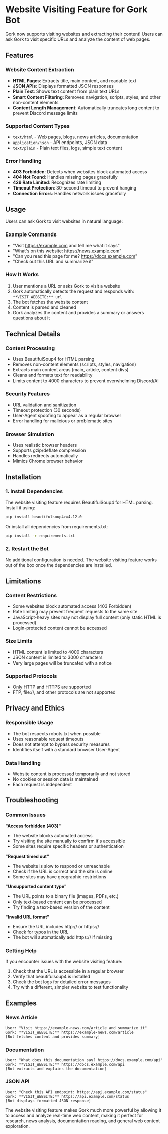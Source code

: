 # Website Visiting Feature for Gork Bot

Gork now supports visiting websites and extracting their content! Users can ask Gork to visit specific URLs and analyze the content of web pages.

## Features

### Website Content Extraction
- **HTML Pages**: Extracts title, main content, and readable text
- **JSON APIs**: Displays formatted JSON responses
- **Plain Text**: Shows text content from plain text URLs
- **Smart Content Filtering**: Removes navigation, scripts, styles, and other non-content elements
- **Content Length Management**: Automatically truncates long content to prevent Discord message limits

### Supported Content Types
- `text/html` - Web pages, blogs, news articles, documentation
- `application/json` - API endpoints, JSON data
- `text/plain` - Plain text files, logs, simple text content

### Error Handling
- **403 Forbidden**: Detects when websites block automated access
- **404 Not Found**: Handles missing pages gracefully
- **429 Rate Limited**: Recognizes rate limiting
- **Timeout Protection**: 30-second timeout to prevent hanging
- **Connection Errors**: Handles network issues gracefully

## Usage

Users can ask Gork to visit websites in natural language:

### Example Commands
- "Visit https://example.com and tell me what it says"
- "What's on this website: https://news.example.com"
- "Can you read this page for me? https://docs.example.com"
- "Check out this URL and summarize it"

### How It Works
1. User mentions a URL or asks Gork to visit a website
2. Gork automatically detects the request and responds with: `**VISIT_WEBSITE:** url`
3. The bot fetches the website content
4. Content is parsed and cleaned
5. Gork analyzes the content and provides a summary or answers questions about it

## Technical Details

### Content Processing
- Uses BeautifulSoup4 for HTML parsing
- Removes non-content elements (scripts, styles, navigation)
- Extracts main content areas (main, article, content divs)
- Cleans and formats text for readability
- Limits content to 4000 characters to prevent overwhelming Discord/AI

### Security Features
- URL validation and sanitization
- Timeout protection (30 seconds)
- User-Agent spoofing to appear as a regular browser
- Error handling for malicious or problematic sites

### Browser Simulation
- Uses realistic browser headers
- Supports gzip/deflate compression
- Handles redirects automatically
- Mimics Chrome browser behavior

## Installation

### 1. Install Dependencies

The website visiting feature requires BeautifulSoup4 for HTML parsing. Install it using:

```bash
pip install beautifulsoup4>=4.12.0
```

Or install all dependencies from requirements.txt:

```bash
pip install -r requirements.txt
```

### 2. Restart the Bot

No additional configuration is needed. The website visiting feature works out of the box once the dependencies are installed.

## Limitations

### Content Restrictions
- Some websites block automated access (403 Forbidden)
- Rate limiting may prevent frequent requests to the same site
- JavaScript-heavy sites may not display full content (only static HTML is processed)
- Login-protected content cannot be accessed

### Size Limits
- HTML content is limited to 4000 characters
- JSON content is limited to 3000 characters
- Very large pages will be truncated with a notice

### Supported Protocols
- Only HTTP and HTTPS are supported
- FTP, file://, and other protocols are not supported

## Privacy and Ethics

### Responsible Usage
- The bot respects robots.txt when possible
- Uses reasonable request timeouts
- Does not attempt to bypass security measures
- Identifies itself with a standard browser User-Agent

### Data Handling
- Website content is processed temporarily and not stored
- No cookies or session data is maintained
- Each request is independent

## Troubleshooting

### Common Issues

**"Access forbidden (403)"**
- The website blocks automated access
- Try visiting the site manually to confirm it's accessible
- Some sites require specific headers or authentication

**"Request timed out"**
- The website is slow to respond or unreachable
- Check if the URL is correct and the site is online
- Some sites may have geographic restrictions

**"Unsupported content type"**
- The URL points to a binary file (images, PDFs, etc.)
- Only text-based content can be processed
- Try finding a text-based version of the content

**"Invalid URL format"**
- Ensure the URL includes http:// or https://
- Check for typos in the URL
- The bot will automatically add https:// if missing

### Getting Help

If you encounter issues with the website visiting feature:

1. Check that the URL is accessible in a regular browser
2. Verify that beautifulsoup4 is installed
3. Check the bot logs for detailed error messages
4. Try with a different, simpler website to test functionality

## Examples

### News Article
```
User: "Visit https://example-news.com/article and summarize it"
Gork: **VISIT_WEBSITE:** https://example-news.com/article
[Bot fetches content and provides summary]
```

### Documentation
```
User: "What does this documentation say? https://docs.example.com/api"
Gork: **VISIT_WEBSITE:** https://docs.example.com/api
[Bot extracts and explains the documentation]
```

### JSON API
```
User: "Check this API endpoint: https://api.example.com/status"
Gork: **VISIT_WEBSITE:** https://api.example.com/status
[Bot displays formatted JSON response]
```

The website visiting feature makes Gork much more powerful by allowing it to access and analyze real-time web content, making it perfect for research, news analysis, documentation reading, and general web content exploration.
